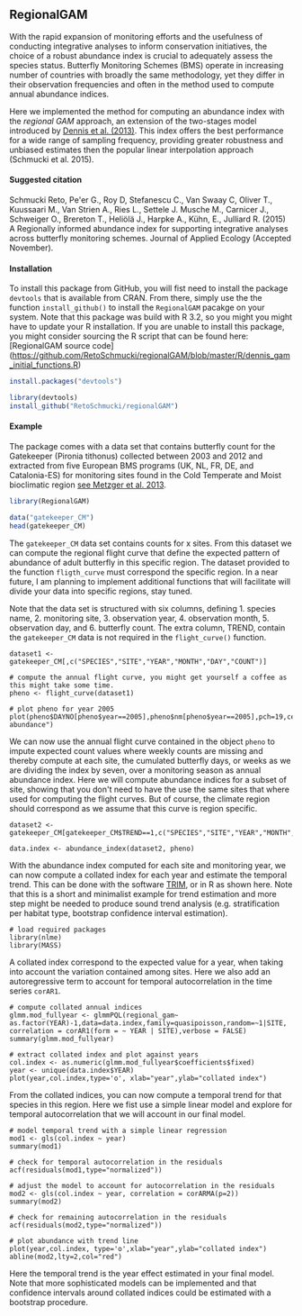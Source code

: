 ## RegionalGAM

With the rapid expansion of monitoring efforts and the usefulness of conducting integrative analyses to inform conservation initiatives, the choice of a robust abundance index is crucial to adequately assess the species status. Butterfly Monitoring Schemes (BMS) operate in increasing number of countries with broadly the same methodology, yet they differ in their observation frequencies and often in the method used to compute annual abundance indices.

Here we implemented the method for computing an abundance index with the *regional GAM* approach, an extension of the two-stages model introduced by [Dennis et al. (2013)](http://onlinelibrary.wiley.com/doi/10.1111/2041-210X.12053/abstract). This index offers the best performance for a wide range of sampling frequency, providing greater robustness and unbiased estimates then the popular linear interpolation approach (Schmucki et al. 2015).

#### Suggested citation
Schmucki Reto, Pe'er G., Roy D, Stefanescu C., Van Swaay C, Oliver T., Kuussaari M., Van Strien A., Ries L., Settele J. Musche M., Carnicer J., Schweiger O., Brereton T., Heliölä J., Harpke A., Kühn, E., Julliard R. (2015) A Regionally informed abundance index for supporting integrative analyses across butterfly monitoring schemes. Journal of Applied Ecology (Accepted November).


#### Installation

To install this package from GitHub, you will fist need to install the package `devtools` that is available from CRAN. From there, simply use the the function `install_github()` to install the `RegionalGAM` pacakge on your system. Note that this package was build with R 3.2, so you might you might have to update your R installation. If you are unable to install this package, you might consider sourcing the R script that can be found here: [RegionalGAM source code] (https://github.com/RetoSchmucki/regionalGAM/blob/master/R/dennis_gam_initial_functions.R)

```R
install.packages("devtools")

library(devtools)
install_github("RetoSchmucki/regionalGAM")
```

#### Example

The package comes with a data set that contains butterfly count for the Gatekeeper (Pironia tithonus) collected between 2003 and 2012 and extracted from five European BMS programs (UK, NL, FR, DE, and Catalonia-ES) for monitoring sites found in the Cold Temperate and Moist bioclimatic region [see Metzger et al. 2013](http://www.research-innovation.ed.ac.uk/Opportunities/global-environmental-stratification-map.aspx#page=features).

```r
library(RegionalGAM)

data("gatekeeper_CM")
head(gatekeeper_CM)
```

The `gatekeeper_CM` data set contains counts for x sites. From this dataset we can compute the regional flight curve that define the expected pattern of abundance of adult butterfly in this specific region. The dataset provided to the function `fligth_curve` must correspond the specific region. In a near future, I am planning to implement additional functions that will facilitate will divide your data into specific regions, stay tuned. 

Note that the data set is structured with six columns, defining 1. species name, 2. monitoring site, 3. observation year, 4. observation month, 5. observation day, and 6. butterfly count. The extra column, TREND, contain the `gatekeeper_CM` data is not required in the `flight_curve()` function. 

```	
dataset1 <- gatekeeper_CM[,c("SPECIES","SITE","YEAR","MONTH","DAY","COUNT")]

# compute the annual flight curve, you might get yourself a coffee as this might take some time.
pheno <- flight_curve(dataset1)
	
# plot pheno for year 2005
plot(pheno$DAYNO[pheno$year==2005],pheno$nm[pheno$year==2005],pch=19,cex=0.7,type='o',col='red',xlab="day",ylab="relative abundance")
```

We can now use the annual flight curve contained in the object `pheno` to impute expected count values where weekly counts are missing and thereby compute at each site, the cumulated butterfly days, or weeks as we are dividing the index by seven, over a monitoring season as annual abundance index. Here we will compute abundance indices for a subset of site, showing that you don't need to have the use the same sites that where used for computing the flight curves. But of course, the climate region should correspond as we assume that this curve is region specific.

```
dataset2 <- gatekeeper_CM[gatekeeper_CM$TREND==1,c("SPECIES","SITE","YEAR","MONTH","DAY","COUNT")]
	
data.index <- abundance_index(dataset2, pheno)
```

With the abundance index computed for each site and monitoring year, we can now compute a collated index for each year and estimate the temporal trend. This can be done with the software [TRIM](http://www.cbs.nl/en-GB/menu/themas/natuur-milieu/methoden/trim/default.htm), or in R as shown here. Note that this is a short and minimalist example for trend estimation and more step might be needed to produce sound trend analysis (e.g. stratification per habitat type, bootstrap confidence interval estimation).

```
# load required packages
library(nlme)
library(MASS)
```

A collated index correspond to the expected value for a year, when taking into account the variation contained among sites. Here we also add an autoregressive term to account for temporal autocorrelation in the time series `corAR1`.

```
# compute collated annual indices
glmm.mod_fullyear <- glmmPQL(regional_gam~ as.factor(YEAR)-1,data=data.index,family=quasipoisson,random=~1|SITE, correlation = corAR1(form = ~ YEAR | SITE),verbose = FALSE)
summary(glmm.mod_fullyear)

# extract collated index and plot against years
col.index <- as.numeric(glmm.mod_fullyear$coefficients$fixed)
year <- unique(data.index$YEAR)
plot(year,col.index,type='o', xlab="year",ylab="collated index")
```

From the collated indices, you can now compute a temporal trend for that species in this region. Here we fist use a simple linear model and explore for temporal autocorrelation that we will account in our final model.

```
# model temporal trend with a simple linear regression
mod1 <- gls(col.index ~ year)
summary(mod1)

# check for temporal autocorrelation in the residuals
acf(residuals(mod1,type="normalized"))

# adjust the model to account for autocorrelation in the residuals
mod2 <- gls(col.index ~ year, correlation = corARMA(p=2))
summary(mod2)
	
# check for remaining autocorrelation in the residuals
acf(residuals(mod2,type="normalized"))

# plot abundance with trend line
plot(year,col.index, type='o',xlab="year",ylab="collated index")
abline(mod2,lty=2,col="red")
```

Here the temporal trend is the year effect estimated in your final model. Note that more sophisticated models can be implemented and that confidence intervals around collated indices could be estimated with a bootstrap procedure.


